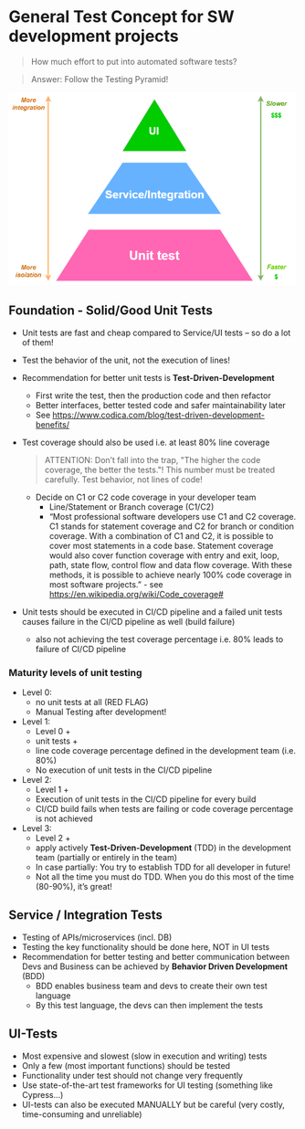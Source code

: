 # General Test Concept for SW development projects

> How much effort to put into automated software tests? 

> Answer: Follow the Testing Pyramid!

![Testing Pyramid](pics/testing_pyramid.png "Testing Pyrami")


## Foundation - Solid/Good Unit Tests
- Unit tests are fast and cheap compared to Service/UI tests – so do a lot of them!
- Test the behavior of the unit, not the execution of lines!
- Recommendation for better unit tests is **Test-Driven-Development**
    - First write the test, then the production code and then refactor
    - Better interfaces, better tested code and safer maintainability later
    - See https://www.codica.com/blog/test-driven-development-benefits/
- Test coverage should also be used i.e. at least 80% line coverage
    
    > ATTENTION: Don’t fall into the trap, "The higher the code coverage, the better the tests."! This number must be treated carefully. Test behavior, not lines of code!

    - Decide on C1 or C2 code coverage in your developer team
        - Line/Statement or Branch coverage (C1/C2)
        - “Most professional software developers use C1 and C2 coverage. C1 stands for statement coverage and C2 for branch or condition coverage. With a combination of C1 and C2, it is possible to cover most statements in a code base. Statement coverage would also cover function coverage with entry and exit, loop, path, state flow, control flow and data flow coverage. With these methods, it is possible to achieve nearly 100% code coverage in most software projects.” - see https://en.wikipedia.org/wiki/Code_coverage#

- Unit tests should be executed in CI/CD pipeline and a failed unit tests causes failure in the CI/CD pipeline as well (build failure)
    - also not achieving the test coverage percentage i.e. 80% leads to failure of CI/CD pipeline

### Maturity levels of unit testing
- Level 0:
    - no unit tests at all (RED FLAG)
    - Manual Testing after development!
- Level 1:
    - Level 0 +
    - unit tests + 
    - line code coverage percentage defined in the development team (i.e. 80%)
    - No execution of unit tests in the CI/CD pipeline
- Level 2: 
    - Level 1 +
    - Execution of unit tests in the CI/CD pipeline for every build
    - CI/CD build fails when tests are failing or code coverage percentage is not achieved
- Level 3:
    - Level 2 + 
    - apply actively **Test-Driven-Development** (TDD) in the development team (partially or entirely in the team)
    - In case partially: You try to establish TDD for all developer in future!
    - Not all the time you must do TDD. When you do this most of the time (80-90%), it’s great!


## Service / Integration Tests
- Testing of APIs/microservices (incl. DB)
- Testing the key functionality should be done here, NOT in UI tests
- Recommendation for better testing and better communication between Devs and Business can be achieved by **Behavior Driven Development** (BDD)
    - BDD enables business team and devs to create their own test language
    - By this test language, the devs can then implement the tests


## UI-Tests
- Most expensive and slowest (slow in execution and writing) tests
- Only a few (most important functions) should be tested
- Functionality under test should not change very frequently
- Use state-of-the-art test frameworks for UI testing (something like Cypress…)
- UI-tests can also be executed MANUALLY but be careful (very costly, time-consuming and unreliable)

